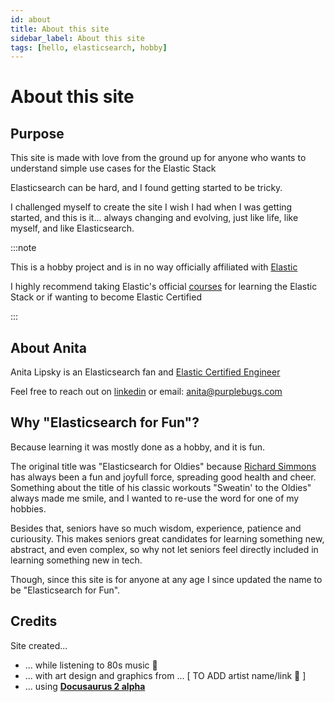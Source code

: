 ```yaml
---
id: about
title: About this site
sidebar_label: About this site
tags: [hello, elasticsearch, hobby]
---
```


# About this site

## Purpose

This site is made with love from the ground up for anyone who wants to understand simple use cases for the Elastic Stack

Elasticsearch can be hard, and I found getting started to be tricky.

I challenged myself to create the site I wish I had when I was getting started, and this is it... always changing and evolving, just like life, like myself, and like Elasticsearch.

:::note

This is a hobby project and is in no way officially affiliated with [Elastic](https://elastic.co)

I highly recommend taking Elastic's official [courses](https://www.elastic.co/training/certification) for learning the Elastic Stack or if wanting to become Elastic Certified

:::

## About Anita

Anita Lipsky is an Elasticsearch fan and [Elastic Certified Engineer](https://certified.elastic.co/8c217fda-75a3-462d-9438-1a0b5853a403)

Feel free to reach out on [linkedin](https://www.linkedin.com/in/anita-lipsky-506360120) or email: [anita@purplebugs.com](mailto:anita@purplebugs.com)

## Why "Elasticsearch for Fun"?

Because learning it was mostly done as a hobby, and it is fun.

The original title was "Elasticsearch for Oldies" because
[Richard Simmons](https://en.wikipedia.org/wiki/Richard_Simmons) has always been a fun and joyfull force, spreading good health and cheer. Something about the title of his classic workouts "Sweatin' to the Oldies" always made me smile, and I wanted to re-use the word for one of my hobbies.

Besides that, seniors have so much wisdom, experience, patience and curiousity. This makes seniors great candidates for learning something new, abstract, and even complex, so why not let seniors feel directly included in learning something new in tech.

Though, since this site is for anyone at any age I since updated the name to be "Elasticsearch for Fun".

## Credits

Site created...

- ... while listening to 80s music 🎷
- ... with art design and graphics from ... [ TO ADD artist name/link 🎨 ]
- ... using [**Docusaurus 2 alpha**](https://v2.docusaurus.io/)
